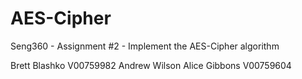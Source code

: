 # AES-Cipher
Seng360 - Assignment #2 - Implement the AES-Cipher algorithm

Brett Blashko V00759982
Andrew Wilson
Alice Gibbons V00759604

